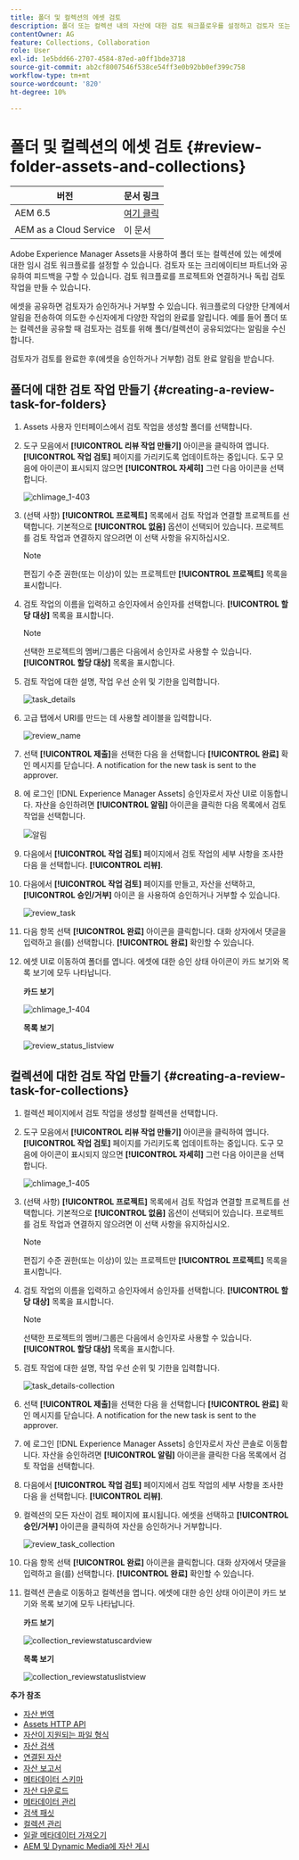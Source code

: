 ```yaml
---
title: 폴더 및 컬렉션의 에셋 검토
description: 폴더 또는 컬렉션 내의 자산에 대한 검토 워크플로우를 설정하고 검토자 또는 크리에이티브 파트너와 공유하여 피드백을 얻습니다.
contentOwner: AG
feature: Collections, Collaboration
role: User
exl-id: 1e5bdd66-2707-4584-87ed-a0ff1bde3718
source-git-commit: ab2cf8007546f538ce54ff3e0b92bb0ef399c758
workflow-type: tm+mt
source-wordcount: '820'
ht-degree: 10%

---
```


# 폴더 및 컬렉션의 에셋 검토 {#review-folder-assets-and-collections}

| 버전 | 문서 링크 |
| -------- | ---------------------------- |
| AEM 6.5 | [여기 클릭](https://experienceleague.adobe.com/docs/experience-manager-65/assets/using/bulk-approval.html?lang=en) |
| AEM as a Cloud Service | 이 문서 |

Adobe Experience Manager Assets을 사용하여 폴더 또는 컬렉션에 있는 에셋에 대한 임시 검토 워크플로를 설정할 수 있습니다. 검토자 또는 크리에이티브 파트너와 공유하여 피드백을 구할 수 있습니다. 검토 워크플로를 프로젝트와 연결하거나 독립 검토 작업을 만들 수 있습니다.

에셋을 공유하면 검토자가 승인하거나 거부할 수 있습니다. 워크플로의 다양한 단계에서 알림을 전송하여 의도한 수신자에게 다양한 작업의 완료를 알립니다. 예를 들어 폴더 또는 컬렉션을 공유할 때 검토자는 검토를 위해 폴더/컬렉션이 공유되었다는 알림을 수신합니다.

검토자가 검토를 완료한 후(에셋을 승인하거나 거부함) 검토 완료 알림을 받습니다.

## 폴더에 대한 검토 작업 만들기 {#creating-a-review-task-for-folders}

1. Assets 사용자 인터페이스에서 검토 작업을 생성할 폴더를 선택합니다.
1. 도구 모음에서 **[!UICONTROL 리뷰 작업 만들기]** 아이콘을 클릭하여 엽니다. **[!UICONTROL 작업 검토]** 페이지를 가리키도록 업데이트하는 중입니다. 도구 모음에 아이콘이 표시되지 않으면 **[!UICONTROL 자세히]** 그런 다음 아이콘을 선택합니다.

   ![chlimage_1-403](assets/chlimage_1-403.png)

1. (선택 사항) **[!UICONTROL 프로젝트]** 목록에서 검토 작업과 연결할 프로젝트를 선택합니다. 기본적으로 **[!UICONTROL 없음]** 옵션이 선택되어 있습니다. 프로젝트를 검토 작업과 연결하지 않으려면 이 선택 사항을 유지하십시오.

   >[!NOTE]
   >
   >편집기 수준 권한(또는 이상)이 있는 프로젝트만 **[!UICONTROL 프로젝트]** 목록을 표시합니다.

1. 검토 작업의 이름을 입력하고 승인자에서 승인자를 선택합니다. **[!UICONTROL 할당 대상]** 목록을 표시합니다.

   >[!NOTE]
   >
   >선택한 프로젝트의 멤버/그룹은 다음에서 승인자로 사용할 수 있습니다. **[!UICONTROL 할당 대상]** 목록을 표시합니다.

1. 검토 작업에 대한 설명, 작업 우선 순위 및 기한을 입력합니다.

   ![task_details](assets/task_details.png)

1. 고급 탭에서 URI를 만드는 데 사용할 레이블을 입력합니다.

   ![review_name](assets/review_name.png)

1. 선택 **[!UICONTROL 제출]**&#x200B;을 선택한 다음 을 선택합니다 **[!UICONTROL 완료]** 확인 메시지를 닫습니다. A notification for the new task is sent to the approver.
1. 에 로그인 [!DNL Experience Manager Assets] 승인자로서 자산 UI로 이동합니다. 자산을 승인하려면 **[!UICONTROL 알림]** 아이콘을 클릭한 다음 목록에서 검토 작업을 선택합니다.

   ![알림](assets/notification.png)

1. 다음에서 **[!UICONTROL 작업 검토]** 페이지에서 검토 작업의 세부 사항을 조사한 다음 을 선택합니다. **[!UICONTROL 리뷰]**.
1. 다음에서 **[!UICONTROL 작업 검토]** 페이지를 만들고, 자산을 선택하고, **[!UICONTROL 승인/거부]** 아이콘 을 사용하여 승인하거나 거부할 수 있습니다.

   ![review_task](assets/review_task.png)

1. 다음 항목 선택 **[!UICONTROL 완료]** 아이콘을 클릭합니다. 대화 상자에서 댓글을 입력하고 을(를) 선택합니다.  **[!UICONTROL 완료]** 확인할 수 있습니다.
1. 에셋 UI로 이동하여 폴더를 엽니다. 에셋에 대한 승인 상태 아이콘이 카드 보기와 목록 보기에 모두 나타납니다.

   **카드 보기**

   ![chlimage_1-404](assets/chlimage_1-404.png)

   **목록 보기**

   ![review_status_listview](assets/review_status_listview.png)

## 컬렉션에 대한 검토 작업 만들기 {#creating-a-review-task-for-collections}

1. 컬렉션 페이지에서 검토 작업을 생성할 컬렉션을 선택합니다.
1. 도구 모음에서 **[!UICONTROL 리뷰 작업 만들기]** 아이콘을 클릭하여 엽니다. **[!UICONTROL 작업 검토]** 페이지를 가리키도록 업데이트하는 중입니다. 도구 모음에 아이콘이 표시되지 않으면 **[!UICONTROL 자세히]** 그런 다음 아이콘을 선택합니다.

   ![chlimage_1-405](assets/chlimage_1-405.png)

1. (선택 사항) **[!UICONTROL 프로젝트]** 목록에서 검토 작업과 연결할 프로젝트를 선택합니다. 기본적으로 **[!UICONTROL 없음]** 옵션이 선택되어 있습니다. 프로젝트를 검토 작업과 연결하지 않으려면 이 선택 사항을 유지하십시오.

   >[!NOTE]
   >
   >편집기 수준 권한(또는 이상)이 있는 프로젝트만 **[!UICONTROL 프로젝트]** 목록을 표시합니다.

1. 검토 작업의 이름을 입력하고 승인자에서 승인자를 선택합니다. **[!UICONTROL 할당 대상]** 목록을 표시합니다.

   >[!NOTE]
   >
   >선택한 프로젝트의 멤버/그룹은 다음에서 승인자로 사용할 수 있습니다. **[!UICONTROL 할당 대상]** 목록을 표시합니다.

1. 검토 작업에 대한 설명, 작업 우선 순위 및 기한을 입력합니다.

   ![task_details-collection](assets/task_details-collection.png)

1. 선택 **[!UICONTROL 제출]**&#x200B;을 선택한 다음 을 선택합니다 **[!UICONTROL 완료]** 확인 메시지를 닫습니다. A notification for the new task is sent to the approver.
1. 에 로그인 [!DNL Experience Manager Assets] 승인자로서 자산 콘솔로 이동합니다. 자산을 승인하려면 **[!UICONTROL 알림]** 아이콘을 클릭한 다음 목록에서 검토 작업을 선택합니다.
1. 다음에서 **[!UICONTROL 작업 검토]** 페이지에서 검토 작업의 세부 사항을 조사한 다음 을 선택합니다. **[!UICONTROL 리뷰]**.
1. 컬렉션의 모든 자산이 검토 페이지에 표시됩니다. 에셋을 선택하고 **[!UICONTROL 승인/거부]** 아이콘을 클릭하여 자산을 승인하거나 거부합니다.

   ![review_task_collection](assets/review_task_collection.png)

1. 다음 항목 선택 **[!UICONTROL 완료]** 아이콘을 클릭합니다. 대화 상자에서 댓글을 입력하고 을(를) 선택합니다. **[!UICONTROL 완료]** 확인할 수 있습니다.
1. 컬렉션 콘솔로 이동하고 컬렉션을 엽니다. 에셋에 대한 승인 상태 아이콘이 카드 보기와 목록 보기에 모두 나타납니다.

   **카드 보기**

   ![collection_reviewstatuscardview](assets/collection_reviewstatuscardview.png)

   **목록 보기**

   ![collection_reviewstatuslistview](assets/collection_reviewstatuslistview.png)

**추가 참조**

* [자산 번역](translate-assets.md)
* [Assets HTTP API](mac-api-assets.md)
* [자산이 지원되는 파일 형식](file-format-support.md)
* [자산 검색](search-assets.md)
* [연결된 자산](use-assets-across-connected-assets-instances.md)
* [자산 보고서](asset-reports.md)
* [메타데이터 스키마](metadata-schemas.md)
* [자산 다운로드](download-assets-from-aem.md)
* [메타데이터 관리](manage-metadata.md)
* [검색 패싯](search-facets.md)
* [컬렉션 관리](manage-collections.md)
* [일괄 메타데이터 가져오기](metadata-import-export.md)
* [AEM 및 Dynamic Media에 자산 게시](/help/assets/publish-assets-to-aem-and-dm.md)
